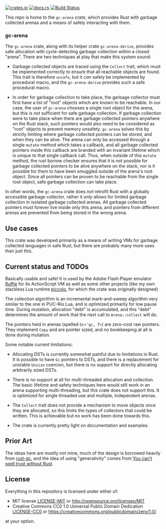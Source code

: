 [![crates.io](https://img.shields.io/crates/v/gc-arena)](https://crates.io/crates/gc-arena)
[![docs.rs](https://docs.rs/gc-arena/badge.svg)](https://docs.rs/gc-arena)
[![Build Status](https://img.shields.io/circleci/project/github/kyren/gc-arena.svg)](https://circleci.com/gh/kyren/gc-arena)

This repo is home to the `gc-arena` crate, which provides Rust with garbage
collected arenas and a means of safely interacting with them.

### gc-arena

The `gc-arena` crate, along with its helper crate `gc-arena-derive`, provides
safe allocation with cycle-detecting garbage collection within a closed "arena".
There are two techniques at play that make this system sound:

* Garbage collected objects are traced using the `Collect` trait, which must
  be implemented correctly to ensure that all reachable objects are found. This
  trait is therefore `unsafe`, but it *can* safely be implemented by procedural
  macro, and the `gc-arena-derive` provides such a safe procedural macro.

* In order for garbage collection to take place, the garbage collector must
  first have a list of "root" objects which are known to be reachable. In our
  case, the user of `gc-arena` chooses a single root object for the arena, but
  this is not sufficient for safe garbage collection. If garbage collection
  were to take place when there are garbage collected pointers anywhere on the
  Rust stack, such pointers would also need to be considered as "root" objects
  to prevent memory unsafety. `gc-arena` solves this by strictly limiting where
  garbage collected pointers can be stored, and when they can be alive. The
  arena can only be accessed through a single `mutate` method which takes a
  callback, and all garbage collected pointers inside this callback are branded
  with an invariant lifetime which is unique to that single callback call. Thus,
  when outside of this `mutate` method, the rust borrow checker ensures that
  it is not possible for garbage collected pointers to be alive anywhere on
  the stack, nor is it possible for them to have been smuggled outside of the
  arena's root object. Since all pointers can be proven to be reachable from the
  single root object, safe garbage collection can take place.
  
In other words, the `gc-arena` crate does *not* retrofit Rust with a globally
accessible garbage collector, rather it *only* allows for limited garbage
collection in isolated garbage collected arenas. All garbage collected pointers
must forever live inside only this arena, and pointers from different arenas are
prevented from being stored in the wrong arena.

## Use cases

This crate was developed primarily as a means of writing VMs for garbage
collected languages in safe Rust, but there are probably many more uses than
just this.

## Current status and TODOs

Basically usable and safe! It is used by the Adobe Flash Player emulator
[Ruffle](https://github.com/ruffle-rs/ruffle) for its ActionScript VM as well
as some other projects (like my own stackless Lua runtime
[piccolo](https://github.com/kyren/piccolo), for which the crate was originally
designed)

The collection algorithm is an incremental mark-and-sweep algorithm very similar
to the one in PUC-Rio Lua, and is optimized primarily for low pause time. During
mutation, allocation "debt" is accumulated, and this "debt" determines the
amount of work that the next call to `Arena::collect` will do.

The pointers held in arenas (spelled `Gc<'gc, T>`) are zero-cost raw pointers.
They implement `Copy` and are pointer sized, and no bookkeeping at all is done
during mutation. 

Some notable current limitations:

* Allocating DSTs is currently somewhat painful due to limitations in Rust. It
  is possible to  have `Gc` pointers to DSTs, and there is a replacement for
  unstable `Unsize` coercion, but there is no support for directly allocating
  arbitrarily sized DSTs.

* There is no support at all for multi-threaded allocation and collection.
  The basic lifetime and safety techniques here would still work in an arena
  supporting multi-threading, but this crate does not support this. It is
  optimized for single threaded use and multiple, independent arenas.
  
* The `Collect` trait does not provide a mechanism to move objects once they are
  allocated, so this limits the types of collectors that could be written. This
  is achievable but no work has been done towards this.
  
* The crate is currently pretty light on documentation and examples.

## Prior Art

The ideas here are mostly not mine, much of the design is borrowed heavily from
[rust-gc](https://manishearth.github.io/blog/2015/09/01/designing-a-gc-in-rust/),
and the idea of using "generativity" comes from [You can't spell trust without
Rust](https://raw.githubusercontent.com/Gankro/thesis/master/thesis.pdf).

## License ##

Everything in this repository is licensed under either of:

* MIT license [LICENSE-MIT](LICENSE-MIT) or http://opensource.org/licenses/MIT
* Creative Commons CC0 1.0 Universal Public Domain Dedication
  [LICENSE-CC0](LICENSE-CC0) or
  https://creativecommons.org/publicdomain/zero/1.0/

at your option.
